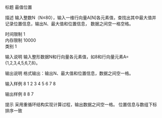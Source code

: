 
标题
最值位置

描述
输入整数N（N≤80），输入一维行向量A[N]各元素值，查找出其中最大值并记录位置信息，输出N、最大值和位置信息， 数据之间空一格空格。

时间限制
1	
内存限制
10000	
类别
1

输入说明
输入整形数据N和行向量各元素值，如8和行向量元素A={1,2,3,4,5,6,7,8}。

输出说明
格式输出：输出N、最大值和位置信息，数据之间空一格。

输入样例
8
1 2 3 4 5 6 7 8

输出样例
8 8 7

提示
采用重循环结构实现计算过程，输出数据之间空一格。
位置信息与数组下标排序一致
